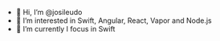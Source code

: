 - 👋 Hi, I’m @josileudo
- 👀 I’m interested in Swift, Angular, React, Vapor and Node.js
- 🌱 I’m currently I focus in Swift

<!---
josileudo/josileudo is a ✨ special ✨ repository because its `README.md` (this file) appears on your GitHub profile.
You can click the Preview link to take a look at your changes.
--->
